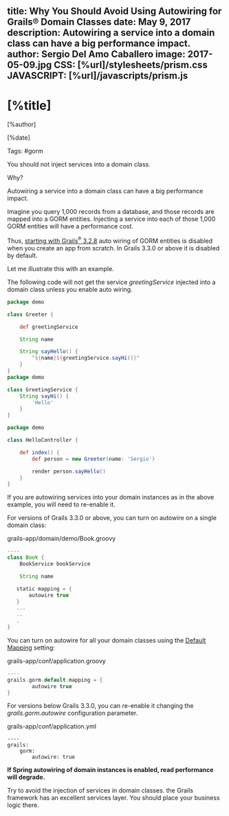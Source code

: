 title: Why You Should Avoid Using Autowiring for Grails® Domain Classes
date: May 9, 2017   
description: Autowiring a service into a domain class can have a big performance impact.
author: Sergio Del Amo Caballero
image: 2017-05-09.jpg
CSS: [%url]/stylesheets/prism.css
JAVASCRIPT: [%url]/javascripts/prism.js
---

# [%title]

[%author]

[%date] 

Tags: #gorm

You should not inject services into a domain class. 

Why? 

Autowiring a service into a domain class can have a big performance impact.

Imagine you query 1,000 records from a database, and those records are mapped into a GORM entities. Injecting a service into each of those 1,000 GORM entities will have a performance cost.

Thus, [starting with Grails<sup>&reg;</sup> 3.2.8](https://github.com/apache/grails-core/releases/tag/v3.2.8) auto wiring of GORM entities is disabled when you create an app from scratch. In Grails 3.3.0 or above it is disabled by default.

Let me illustrate this with an example.

The following code will not get the service _greetingService_ injected into a domain class unless you enable auto wiring.

```groovy
package demo

class Greeter {

    def greetingService

    String name

    String sayHello() {
        "${name}${greetingService.sayHi()}"
    }
}
package demo

class GreetingService {
    String sayHi() {
        'Hello'
    }
}

package demo

class HelloController {

    def index() {
        def person = new Greeter(name: 'Sergio')

        render person.sayHello()
    }
}
```

If you are autowiring services into your domain instances as in the above example, you will need to re-enable it.

For versions of Grails 3.3.0 or above, you can turn on autowire on a single domain class:

grails-app/domain/demo/Book.groovy
```groovy
----
class Book {
    BookService bookService

    String name

   static mapping = {
       autowire true
   }
   ...
   ..
   .
}
```

You can turn on autowire for all your domain classes using the [Default Mapping](https://gorm.grails.org/latest/hibernate/manual/index.html#_the_default_mapping_constraints%5BDefault) setting:

grails-app/conf/application.groovy
```groovy
----
grails.gorm.default.mapping = {
        autowire true
}
```

For versions below Grails 3.3.0, you can re-enable it changing the _grails.gorm.autowire_ configuration parameter.

grails-app/conf/application.yml
```
----
grails:
    gorm:
        autowire: true
```

**If Spring autowiring of domain instances is enabled, read performance will degrade.**

Try to avoid the injection of services in domain classes. the Grails framework has an excellent services layer. You should place your business logic there.

